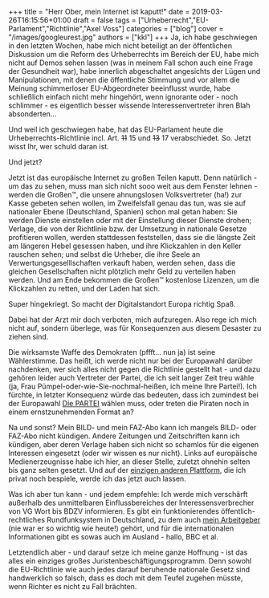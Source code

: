 +++
title = "Herr Ober, mein Internet ist kaputt!"
date = 2019-03-26T16:15:56+01:00
draft = false
tags = ["Urheberrecht","EU-Parlament","Richtlinie","Axel Voss"]
categories = ["blog"]
cover = "/images/googleurest.jpg"
authors = ["kkl"]
+++
Ja, ich habe geschwiegen in den letzten Wochen, habe mich nicht beteiligt an der öffentlichen Diskussion um die Reform des Urheberrechts im Bereich der EU, habe mich nicht auf Demos sehen lassen (was in meinem Fall schon auch eine Frage der Gesundheit war), habe innerlich abgeschaltet angesichts der Lügen und Manipulationen, mit denen die öffentliche Stimmung und vor allem die Meinung schimmerloser EU-Abgeordneter beeinflusst wurde, habe schließlich einfach nicht mehr hingehört, wenn ignorante oder - noch schlimmer - es eigentlich besser wissende Interessenvertreter ihren Blah absonderten…

Und weil ich geschwiegen habe, hat das EU-Parlament heute die Urheberrechts-Richtlinie incl. Art. ~~11~~ 15 und ~~13~~ 17 verabschiedet. So. Jetzt wisst Ihr, wer schuld daran ist.

Und jetzt?

Jetzt ist das europäische Internet zu großen Teilen kaputt. Denn natürlich - um das zu sehen, muss man sich nicht sooo weit aus dem Fenster lehnen - werden die Großen&trade;, die unsere ahnungslosen Volksvertreter (ha!) zur Kasse gebeten sehen wollen, im Zweifelsfall genau das tun, was sie auf nationaler Ebene (Deutschland, Spanien) schon mal getan haben: Sie werden Dienste einstellen oder mit der Einstellung dieser Dienste drohen; Verlage, die von der Richtlinie bzw. der Umsetzung in nationale Gesetze profitieren wollen, werden stattdessen feststellen, dass sie die längste Zeit am längeren Hebel gesessen haben, und ihre Klickzahlen in den Keller rauschen sehen; und selbst die Urheber, die ihre Seele an Verwertungsgeselllschaften verkauft haben, werden sehen, dass die gleichen Gesellschaften nicht plötzlich mehr Geld zu verteilen haben werden. Und am Ende bekommen die Großen&trade; kostenlose Lizenzen, um die Klickzahlen zu retten, und der Laden hat sich.

Super hingekriegt. So macht der Digitalstandort Europa richtig Spaß.

Dabei hat der Arzt mir doch verboten, mich aufzuregen. Also rege ich mich nicht auf, sondern überlege, was für Konsequenzen aus diesem Desaster zu ziehen sind.

Die wirksamste Waffe des Demokraten (pffft… nun ja) ist seine Wählerstimme. Das heißt, ich werde nicht nur bei der Europawahl darüber nachdenken, wer sich alles nicht gegen die Richtlinie gestellt hat - und dazu gehören leider auch Vertreter der Partei, die ich seit langer Zeit treu wähle (ja, Frau Pümpel-oder-wie-Sie-nochmal-heißen, ich meine Ihre Partei!). Ich fürchte, in letzter Konsequenz würde das bedeuten, dass ich zumindest bei der Europawahl [Die PARTEI](https://www.die-partei.de/) wählen muss, oder treten die Piraten noch in einem ernstzunehmenden Format an?

Na und sonst? Mein BILD- und mein FAZ-Abo kann ich mangels BILD- oder FAZ-Abo nicht kündigen. Andere Zeitungen und Zeitschriften kann ich kündigen, aber deren Verlage haben sich nicht so schamlos für die eigenen Interessen eingesetzt (oder wir wissen es nur nicht). Links auf europäische Medienerzeugnisse habe ich hier, an dieser Stelle, zuletzt ohnehin selten bis ganz selten gesetzt. Und auf der [einzigen anderen Plattform](https://twitter.com), die ich privat noch bespiele, werde ich das jetzt auch lassen.

Was ich aber tun kann - und jedem empfehle: Ich werde mich verschärft außerhalb des unmittelbaren Einflussbereiches der Interessensverbrecher von VG Wort bis BDZV informieren. Es gibt ein funktionierendes öffentlich-rechtliches Rundfunksystem in Deutschland, zu dem auch [mein Arbeitgeber](https://dw.com) (nie war er so wichtig wie heute!) gehört, und für die internationalen Informationen gibt es sowas auch im Ausland - hallo, BBC et al.

Letztendlich aber - und darauf setze ich meine ganze Hoffnung - ist das alles ein einziges großes Juristenbeschäftigungsprogramm. Denn sowohl die EU-Richtlinie wie auch jedes darauf beruhende nationale Gesetz sind handwerklich so falsch, dass es doch mit dem Teufel zugehen müsste, wenn Richter es nicht zu Fall brächten.
